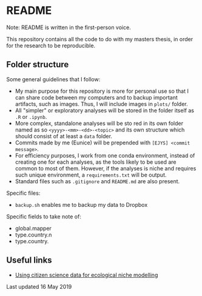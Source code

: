 # README

Note: README is written in the first-person voice.

This repository contains all the code to do with my masters thesis, in order for the research to be reproducible.

## Folder structure

Some general guidelines that I follow:

- My main purpose for this repository is more for personal use so that I can share code between my computers and to backup important artifacts, such as images. Thus, I will include images in `plots/` folder.
- All "simpler" or exploratory analyses will be stored in the folder itself as `.R` or `.ipynb`.
- More complex, standalone analyses will be sto
red in its own folder named as so `<yyyy>-<mm>-<dd>-<topic>` and its own structure which should consist of at least a `data` folder.
- Commits made by me (Eunice) will be prepended with `[EJYS] <commit message>`.
- For efficiency purposes, I work from one conda environment, instead of creating one for each analyses, as the tools likely to be used are common to most of them. However, if the analyses is niche and requires such unique environment, a `requirements.txt` will be output.
- Standard files such as `.gitignore` and `README.md` are also present.

Specific files:

- `backup.sh` enables me to backup my data to Dropbox

Specific fields to take note of:

- global.mapper
- type.country.n
- type.country.


## Useful links

- [Using citizen science data for ecological niche modelling](https://www.researchgate.net/post/does_it_reliable_to_use_only_citizen_science_data_for_Ecological_niche_modelling)


Last updated 16 May 2019
